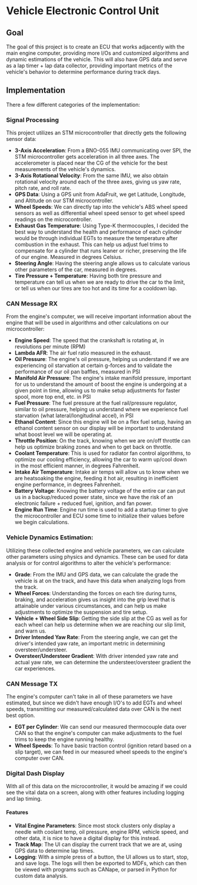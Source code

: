 # Vehicle Electronic Control Unit

## **Goal**
The goal of this project is to create an ECU that works adjacently with the main engine computer, providing more I/Os and customized algorithms and dynamic estimations of the vehicle. This will also have GPS data and serve as a lap timer + lap data collector, providing important metrics of the vehicle's behavior to determine performance during track days.

## **Implementation**
There a few different categories of the implementation:
### **Signal Processing**
This project utilizes an STM microcontroller that directly gets the following sensor data:
- **3-Axis Acceleration**: From a BNO-055 IMU communicating over SPI, the STM microcontroller gets acceleration in all three axes. The accelerometer is placed near the CG of the vehicle for the best measurements of the vehicle's dynamics.
- **3-Axis Rotational Velocity**: From the same IMU, we also obtain rotational velocity around each of the three axes, giving us yaw rate, pitch rate, and roll rate.
- **GPS Data**: Using a GPS unit from AdaFruit, we get Latitude, Longitude, and Altitude on our STM microcontroller.
- **Wheel Speeds**: We can directly tap into the vehicle's ABS wheel speed sensors as well as differential wheel speed sensor to get wheel speed readings on the microcontroller.
- **Exhaust Gas Temperature**: Using Type-K thermocouples, I decided the best way to understand the health and performance of each cylinder would be through individual EGTs to measure the temperature after combustion in the exhaust. This can help us adjust fuel trims to compensate for a cylinder that runs leaner or richer, preserving the life of our engine. Measured in degrees Celsius.
- **Steering Angle**: Having the steering angle allows us to calculate various other parameters of the car, measured in degrees.
- **Tire Pressure + Temperature**: Having both tire pressure and temperature can tell us when we are ready to drive the car to the limit, or tell us when our tires are too hot and its time for a cooldown lap.

### **CAN Message RX**
From the engine's computer, we will receive important information about the engine that will be used in algorithms and other calculations on our microcontroller:
- **Engine Speed**: The speed that the crankshaft is rotating at, in revolutions per minute (RPM)
- **Lambda AFR**: The air fuel ratio measured in the exhaust.
- **Oil Pressure**: The engine's oil pressure, helping us understand if we are experiencing oil starvation at certain g-forces and to validate the performance of our oil pan baffles, measured in PSI
- **Manifold Air Pressure**: The engine's intake manifold pressure, important for us to understand the amount of boost the engine is undergoing at a given point in time, allowing us to make setup adjustments for faster spool, more top end, etc. in PSI
- **Fuel Pressure**: The fuel pressure at the fuel rail/pressure regulator, similar to oil pressure, helping us understand where we experience fuel starvation (what lateral/longitudinal accel), in PSI
- **Ethanol Content**: Since this engine will be on a flex fuel setup, having an ethanol content sensor on our display will be important to understand what boost level we will be operating at.
- **Throttle Position**: On the track, knowing when we are on/off throttle can help us optimize braking zones and when to get back on throttle.
- **Coolant Temperature**: This is used for radiator fan control algorithms, to optimize our cooling efficiency, allowing the car to warm up/cool down in the most efficient manner, in degrees Fahrenheit.
- **Intake Air Temperature**: Intake air temps will allow us to know when we are heatsoaking the engine, feeding it hot air, resulting in inefficient engine performance, in degrees Fahrenheit.
- **Battery Voltage**: Knowing the battery voltage of the entire car can put us in a backup/reduced power state, since we have the risk of an electronic failure + reduced fuel, ignition, and fan power.
- **Engine Run Time**: Engine run time is used to add a startup timer to give the microcontroller and ECU some time to initialize their values before we begin calculations.

### **Vehicle Dynamics Estimation**:
Utilizing these collected engine and vehicle parameters, we can calculate other parameters using physics and dynamics. These can be used for data analysis or for control algorithms to alter the vehicle's performance:
- **Grade**: From the IMU and GPS data, we can calculate the grade the vehicle is at on the track, and have this data when analyzing logs from the track.
- **Wheel Forces**: Understanding the forces on each tire during turns, braking, and acceleration gives us insight into the grip level that is attainable under various circumstances, and can help us make adjustments to optimize the suspension and tire setup.
- **Vehicle + Wheel Side Slip**: Getting the side slip at the CG as well as for each wheel can help us determine when we are reaching our slip limit, and warn us.
- **Driver Intended Yaw Rate**: From the steering angle, we can get the driver's intended yaw rate, an important metric in determining oversteer/understeer.
- **Oversteer/Understeer Gradient**: With driver intended yaw rate and actual yaw rate, we can determine the understeer/oversteer gradient the car experiences.

### **CAN Message TX**
The engine's computer can't take in all of these parameters we have estimated, but since we didn't have enough I/O's to add EGTs and wheel speeds, transmitting our measured/calculated data over CAN is the next best option.
- **EGT per Cylinder**: We can send our measured thermocouple data over CAN so that the engine's computer can make adjustments to the fuel trims to keep the engine running healthy.
- **Wheel Speeds**: To have basic traction control (ignition retard based on a slip target), we can feed in our measured wheel speeds to the engine's computer over CAN.

### **Digital Dash Display**
With all of this data on the microcontroller, it would be amazing if we could see the vital data on a screen, along with other features including logging and lap timing.

#### Features
- **Vital Engine Parameters**: Since most stock clusters only display a needle with coolant temp, oil pressure, engine RPM, vehicle speed, and other data, it is nice to have a digital display for this instead.
- **Track Map**: The UI can display the current track that we are at, using GPS data to determine lap times.
- **Logging**: With a simple press of a button, the UI allows us to start, stop, and save logs. The logs will then be exported to MDFs, which can then be viewed with programs such as CANape, or parsed in Python for custom data analysis.

